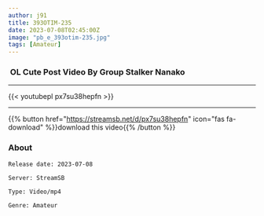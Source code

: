 ```yaml
---
author: j91
title: 393OTIM-235
date: 2023-07-08T02:45:00Z
image: "pb_e_393otim-235.jpg"
tags: [Amateur]
---
```


###  OL Cute Post Video By Group Stalker Nanako
___

{{< youtubepl px7su38hepfn >}}
___

{{% button href="https://streamsb.net/d/px7su38hepfn" icon="fas fa-download" %}}download this video{{% /button %}}
### About

`Release date: 2023-07-08`

`Server: StreamSB`

`Type: Video/mp4`

`Genre:	Amateur`